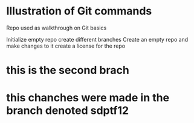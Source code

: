 # Illustration of Git commands
Repo used as walkthrough on Git basics

Initialize empty repo
create different branches
Create an empty repo and make changes to it
create a license for the repo
# this is the second brach
# this chanches were made in the branch denoted sdptf12
